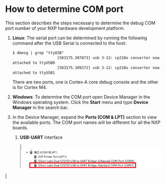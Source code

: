 # How to determine COM port

This section describes the steps necessary to determine the debug COM port number of your NXP hardware development platform.

1.  **Linux**: The serial port can be determined by running the following command after the USB Serial is connected to the host:

    ```
    $ dmesg | grep "ttyUSB"
                        [503175.307873] usb 3-12: cp210x converter now attached to ttyUSB0
                        [503175.309372] usb 3-12: cp210x converter now attached to ttyUSB1
    ```

    There are two ports, one is Cortex-A core debug console and the other is for Cortex M4.

2.  **Windows**: To determine the COM port open Device Manager in the Windows operating system. Click the **Start** menu and type **Device Manager** in the search bar.

3.  In the Device Manager, expand the **Ports \(COM & LPT\)** section to view the available ports. The COM port names will be different for all the NXP boards.

    1.  **USB-UART** interface

        |![](../images/usb_uart_interface_imx7ulp_b0.png "USB-UART interface")

|



